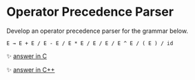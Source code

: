 # Operator Precedence Parser
Develop an operator precedence parser for the grammar below.
````
E → E + E / E - E / E * E / E / E / E ^ E / ( E ) / id
````

	
:sparkles: [answer in C](answer.c)

:sparkles: [answer in C++](answer.cpp)